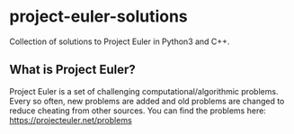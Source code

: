 # project-euler-solutions
Collection of solutions to Project Euler in Python3 and C++.

What is Project Euler?
----------------------

Project Euler is a set of challenging computational/algorithmic problems. Every so often,
new problems are added and old problems are changed to reduce cheating from other sources.
You can find the problems here: https://projecteuler.net/problems
